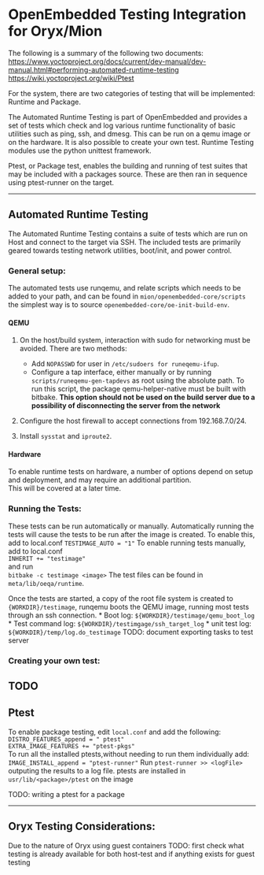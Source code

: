 # OpenEmbedded Testing Integration for Oryx/Mion

The following is a summary of the following two documents:  
https://www.yoctoproject.org/docs/current/dev-manual/dev-manual.html#performing-automated-runtime-testing  
https://wiki.yoctoproject.org/wiki/Ptest  

For the system, there are two categories of testing that will be implemented:
Runtime and Package.

The Automated Runtime Testing is part of OpenEmbedded and provides a set of 
tests which check and log various runtime functionality of basic utilities such
as ping, ssh, and dmesg. This can be run on a qemu image or on the hardware.
It is also possible to create your own test. Runtime Testing modules use
the python unittest framework. 

Ptest, or Package test, enables the building and running of test suites that
may be included with a packages source. These are then ran in sequence using
ptest-runner on the target. 

-------------------------------------------------------------------------------

## Automated Runtime Testing

The Automated Runtime Testing contains a suite of tests which are run on Host
and connect to the target via SSH. The included tests are primarily geared
towards testing network utilities, boot/init, and power control.  

### General setup:
The automated tests use runqemu, and relate scripts which needs to be 
added to your path, and can be found in `mion/openembedded-core/scripts` the
simplest way is to source `openembedded-core/oe-init-build-env`. 
#### QEMU
1. On the host/build system, interaction with sudo for networking must be avoided. 
There are two methods:
    * Add `NOPASSWD` for user in `/etc/sudoers for runeqemu-ifup`.
    * Configure a tap interface, either manually or by running
      `scripts/runeqemu-gen-tapdevs` as root using the absolute path. To run this
      script, the package qemu-helper-native must be built with bitbake. 
**This option should not be used on the build server due to a possibility of 
disconnecting the server from the network**

2. Configure the host firewall to accept connections from 192.168.7.0/24.
3. Install `sysstat` and `iproute2`.

#### Hardware

To enable runtime tests on hardware, a number of options depend on setup and
deployment, and may require an additional partition.  
This will be covered at a later time. 


### Running the Tests:

These tests can be run automatically or manually. Automatically running the 
tests will cause the tests to be run after the image is created. To enable 
this, add to local.conf
    `TESTIMAGE_AUTO = "1"`
To enable running tests manually, add to local.conf  
    `INHERIT += "testimage"`  
and run  
    `bitbake -c testimage <image>`
The test files can be found in `meta/lib/oeqa/runtime`.

Once the tests are started, a copy of the root file system is created to
`{WORKDIR}/testimage`, runqemu boots the QEMU image, running most tests through
an ssh connection.
    * Boot log: `${WORKDIR}/testimage/qemu_boot_log`
    * Test command log: `${WORKDIR}/testimgage/ssh_target_log`
    * unit test log:  `${WORKDIR}/temp/log.do_testimage`
TODO: document exporting tasks to test server
### Creating your own test:
TODO
-------------------------------------------------------------------------------

## Ptest
To enable package testing, edit `local.conf` and add the following:
    `DISTRO_FEATURES_append = " ptest"`  
    `EXTRA_IMAGE_FEATURES += "ptest-pkgs"`  
To run all the installed ptests,without needing to run them individually add:
    `IMAGE_INSTALL_append = "ptest-runner"`
Run `ptest-runner >> <logFile>` outputing the results to a log file.
ptests are installed in `usr/lib/<package>/ptest` on the image

TODO: writing a ptest for a package

-------------------------------------------------------------------------------
## Oryx Testing Considerations:
Due to the nature of Oryx using guest containers TODO: first check what testing
is already available for both host-test and if anything exists for 
guest testing
